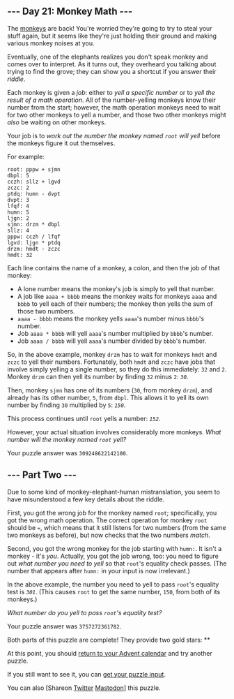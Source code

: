 <main>
<article class="day-desc"><h2>--- Day 21: Monkey Math ---</h2><p>The <a href="11">monkeys</a> are back! You're worried they're going to try to steal your stuff again, but it seems like they're just holding their ground and making various monkey noises at you.</p>
<p>Eventually, one of the elephants realizes you don't speak monkey and comes over to interpret. As it turns out, they overheard you talking about trying to find the grove; they can show you a shortcut if you answer their <em>riddle</em>.</p>
<p>Each monkey is given a <em>job</em>: either to <em>yell a specific number</em> or to <em>yell the result of a math operation</em>. All of the number-yelling monkeys know their number from the start; however, the math operation monkeys need to wait for two other monkeys to yell a number, and those two other monkeys might <em>also</em> be waiting on other monkeys.</p>
<p>Your job is to <em>work out the number the monkey named <code>root</code> will yell</em> before the monkeys figure it out themselves.</p>
<p>For example:</p>
<pre><code>root: pppw + sjmn
dbpl: 5
cczh: sllz + lgvd
zczc: 2
ptdq: humn - dvpt
dvpt: 3
lfqf: 4
humn: 5
ljgn: 2
sjmn: drzm * dbpl
sllz: 4
pppw: cczh / lfqf
lgvd: ljgn * ptdq
drzm: hmdt - zczc
hmdt: 32
</code></pre>
<p>Each line contains the name of a monkey, a colon, and then the job of that monkey:</p>
<ul>
<li>A lone number means the monkey's job is simply to yell that number.</li>
<li>A job like <code>aaaa + bbbb</code> means the monkey waits for monkeys <code>aaaa</code> and <code>bbbb</code> to yell each of their numbers; the monkey then yells the sum of those two numbers.</li>
<li><code>aaaa - bbbb</code> means the monkey yells <code>aaaa</code>'s number minus <code>bbbb</code>'s number.</li>
<li>Job <code>aaaa * bbbb</code> will yell <code>aaaa</code>'s number multiplied by <code>bbbb</code>'s number.</li>
<li>Job <code>aaaa / bbbb</code> will yell <code>aaaa</code>'s number divided by <code>bbbb</code>'s number.</li>
</ul>
<p>So, in the above example, monkey <code>drzm</code> has to wait for monkeys <code>hmdt</code> and <code>zczc</code> to yell their numbers. Fortunately, both <code>hmdt</code> and <code>zczc</code> have jobs that involve simply yelling a single number, so they do this immediately: <code>32</code> and <code>2</code>. Monkey <code>drzm</code> can then yell its number by finding <code>32</code> minus <code>2</code>: <code><em>30</em></code>.</p>
<p>Then, monkey <code>sjmn</code> has one of its numbers (<code>30</code>, from monkey <code>drzm</code>), and already has its other number, <code>5</code>, from <code>dbpl</code>. This allows it to yell its own number by finding <code>30</code> multiplied by <code>5</code>: <code><em>150</em></code>.</p>
<p>This process continues until <code>root</code> yells a number: <code><em>152</em></code>.</p>
<p>However, your actual situation involves <span title="Advent of Code 2022: Now With Considerably More Monkeys">considerably more monkeys</span>. <em>What number will the monkey named <code>root</code> yell?</em></p>
</article>
<p>Your puzzle answer was <code>309248622142100</code>.</p><article class="day-desc"><h2 id="part2">--- Part Two ---</h2><p>Due to some kind of monkey-elephant-human mistranslation, you seem to have misunderstood a few key details about the riddle.</p>
<p>First, you got the wrong job for the monkey named <code>root</code>; specifically, you got the wrong math operation. The correct operation for monkey <code>root</code> should be <code>=</code>, which means that it still listens for two numbers (from the same two monkeys as before), but now checks that the two numbers <em>match</em>.</p>
<p>Second, you got the wrong monkey for the job starting with <code>humn:</code>. It isn't a monkey - it's <em>you</em>. Actually, you got the job wrong, too: you need to figure out <em>what number you need to yell</em> so that <code>root</code>'s equality check passes. (The number that appears after <code>humn:</code> in your input is now irrelevant.)</p>
<p>In the above example, the number you need to yell to pass <code>root</code>'s equality test is <code><em>301</em></code>. (This causes <code>root</code> to get the same number, <code>150</code>, from both of its monkeys.)</p>
<p><em>What number do you yell to pass <code>root</code>'s equality test?</em></p>
</article>
<p>Your puzzle answer was <code>3757272361782</code>.</p><p class="day-success">Both parts of this puzzle are complete! They provide two gold stars: **</p>
<p>At this point, you should <a href="/2022">return to your Advent calendar</a> and try another puzzle.</p>
<p>If you still want to see it, you can <a href="21/input" target="_blank">get your puzzle input</a>.</p>
<p>You can also <span class="share">[Share<span class="share-content">on
  <a href="https://twitter.com/intent/tweet?text=I%27ve+completed+%22Monkey+Math%22+%2D+Day+21+%2D+Advent+of+Code+2022&amp;url=https%3A%2F%2Fadventofcode%2Ecom%2F2022%2Fday%2F21&amp;related=ericwastl&amp;hashtags=AdventOfCode" target="_blank">Twitter</a>
  <a href="javascript:void(0);" onclick="var mastodon_instance=prompt('Mastodon Instance / Server Name?'); if(typeof mastodon_instance==='string' &amp;&amp; mastodon_instance.length){this.href='https://'+mastodon_instance+'/share?text=I%27ve+completed+%22Monkey+Math%22+%2D+Day+21+%2D+Advent+of+Code+2022+%23AdventOfCode+https%3A%2F%2Fadventofcode%2Ecom%2F2022%2Fday%2F21'}else{return false;}" target="_blank">Mastodon</a></span>]</span> this puzzle.</p>
</main>